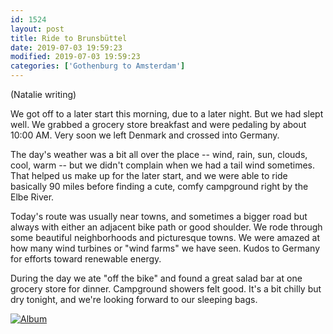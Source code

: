 ```yaml
---
id: 1524
layout: post
title: Ride to Brunsbüttel
date: 2019-07-03 19:59:23
modified: 2019-07-03 19:59:23
categories: ['Gothenburg to Amsterdam']
---
```


(Natalie writing)

We got off to a later start this morning, due to a later night. But we had slept well. We grabbed a grocery store breakfast and were pedaling by about 10:00 AM. Very soon we left Denmark and crossed into Germany.

The day's weather was a bit all over the place -- wind, rain, sun, clouds, cool, warm -- but we didn't complain when we had a tail wind sometimes. That helped us make up for the later start, and we were able to ride basically 90 miles before finding a cute, comfy campground right by the Elbe River.

Today's route was usually near towns, and sometimes a bigger road but always with either an adjacent bike path or good shoulder. We rode through some beautiful neighborhoods and picturesque towns. We were amazed at how many wind turbines or "wind farms" we have seen. Kudos to Germany for efforts toward renewable energy.

During the day we ate "off the bike" and found a great salad bar at one grocery store for dinner. Campground showers felt good. It's a bit chilly but dry tonight, and we're looking forward to our sleeping bags.

[![Album](https://lh3.googleusercontent.com/9eshzvmCbJPUsNT9ey_V7ZdlTwjyMEICRhL0grC-W33rMULFReVJdOHkhCc-iEBaHJzjPearwOlhl4fgxrjd-vQZFNLdBHP--J2WJ8q10M4eLq7FdlzaAX2jSfI3s5-tQwtdSSrOUHc "16 new photos added to shared album")](https://photos.app.goo.gl/8MeSZpjKcy8UKCnJ6)
